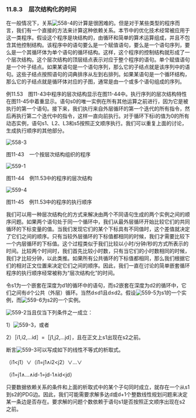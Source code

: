 ### 11.8.3　层次结构化的时间

在一般情况下，关系![558-4](../Images/image04988.jpeg)的计算是很困难的。但是对于某些类型的程序而言，我们有一个直接的方法来计算这种依赖关系。本节中的优化技术经常被应用于这一类程序。假设这个程序是块结构的，由循环和简单的算术运算组成，并且不包含其他控制结构。该程序中的语句要么是一个赋值语句，要么是一个语句序列，要么是一个其循环体为单个语句的循环结构。这样，这个程序的控制结构就形成了一个层次结构。这个层次结构的顶层结点表示对应于整个程序的语句。单个赋值语句是一个叶子结点。如果某语句是一个语句序列，那么它的子结点就是该序列中的语句。这些子结点按照语句的词典排序从左到右排列。如果某语句是一个循环结构，那么它的子结点就是循环体对应的子图，通常是由一个或多个语句组成的序列。

例11.53　图11-43中程序的层次结构显示在图11-44中。执行序列的层次结构特性在图11-45中着重显示。语句s0的唯一实例在所有其他运算之前进行，因为它是被执行的第一个语句。接下来，我们执行来自外层循环的第一个迭代的所有指令，然后再执行第二个迭代中的指令，这样一直向前执行。对于循环下标i的值为0的所有动态实例，语句s1、L2、L3和s5按照正文顺序执行。我们可以重复上面的讨论，生成执行顺序的其他部分。

![558-3](../Images/image04989.jpeg)

图11-43　一个按层次结构组织的程序

![559-1](../Images/image04990.jpeg)

图11-44　例11.53中的程序的层次结构

![559-4](../Images/image04991.jpeg)

图11-45　例11.53中的程序的执行顺序

我们可以用一种层次结构化的方式来解决由两个不同语句生成的两个实例之间的顺序问题。如果两个语句处于同一个循环中，我们从最外层循环开始比较它们的共同循环的下标变量的值。当我们发现它们的某个下标具有不同值时，这个差值就决定了它们之间的顺序。只有当较外层循环的下标值都相同的时候，我们才需要比较下一个内层循环的下标值。这个过程类似于我们比较以小时/分钟/秒的方式所表示的时间。比较两个时间时，我们首先比较小时数，只有当它们的小时数相同的时候，我们才比较分钟，以此类推。如果所有公共循环的下标值都相同，那么我们根据它们的相对正文位置来决定它们之间的顺序。因此，我们一直在讨论的简单嵌套循环程序的执行顺序经常被称为“层次结构化”的时间。

令s1为一个嵌套在深度为d1的循环中的语句，而s2嵌套在深度为d2的循环中，它们之间有d个公共（外层）循环。当然d≤d1且d≤d2。假设![559-5](../Images/image04992.jpeg)为s1的一个实例，而![559-6](../Images/image04993.jpeg)为s2的一个实例。

![559-2](../Images/image04994.jpeg)当且仅当下列条件之一成立：

1）![559-3](../Images/image04995.jpeg)，或者

2）［i1,i2,…id］=［j1,j2,…jd］，且在正文上s1出现在s2之前。

断言![559-3](../Images/image04995.jpeg)可以写成如下的线性不等式的析取式。

（i1<j1）∨（i1=j1∧i2<j2）∨…∨

（i1=j1∧…∧id-1=jd-1∧id<jd）

只要数据依赖关系的条件和上面的析取式中的某个子句同时成立，就存在一个从s1到s2的PDG边。因此，我们可能需要求解多达d或d+1个整数线性规划问题来决定某一条边是否存在。要求解的问题个数依赖于语句s1是否按照正文顺序出现在s2之前。
